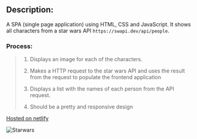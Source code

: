 ## Description:

A SPA (single page application) using HTML, CSS and JavaScript. It shows all characters from a star wars API `https://swapi.dev/api/people`. 

### Process:

> 1. Displays an image for each of the characters.
>
> 2. Makes a HTTP request to the star wars API and uses the result from the request to populate the frontend application
>
> 3. Displays a list with the names of each person from the API request.
>
> 4. Should be a pretty and responsive design
>
 [Hosted  on netlify](clinton-starwars.netlify.app)

 ![Starwars](images/cardbg.gif)

